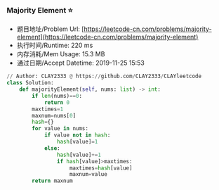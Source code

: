 
### Majority Element :star:
- 题目地址/Problem Url: [https://leetcode-cn.com/problems/majority-element](https://leetcode-cn.com/problems/majority-element)
- 执行时间/Runtime: 220 ms 
- 内存消耗/Mem Usage: 15.3 MB
- 通过日期/Accept Datetime: 2019-11-25 15:53
```python
// Author: CLAY2333 @ https://github.com/CLAY2333/CLAYleetcode
class Solution:
    def majorityElement(self, nums: list) -> int:
        if len(nums)==0:
            return 0
        maxtimes=1
        maxnum=nums[0]
        hash={}
        for value in nums:
            if value not in hash:
                hash[value]=1
            else:
                hash[value]+=1
                if hash[value]>maxtimes:
                    maxtimes=hash[value]
                    maxnum=value
        return maxnum

```
